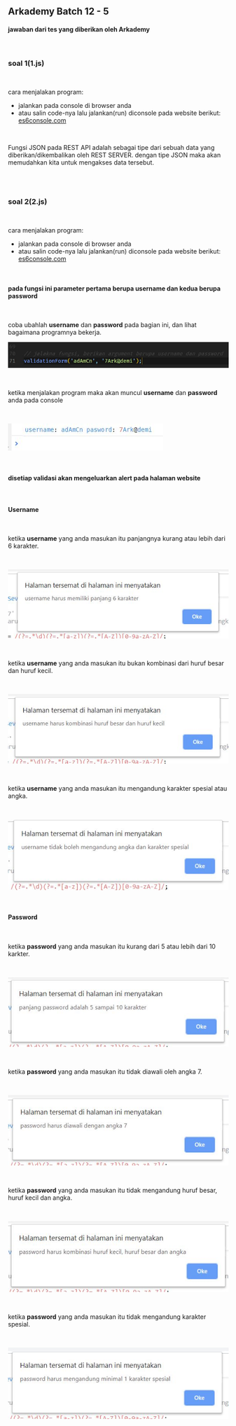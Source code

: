 ## Arkademy Batch 12 - 5
#### jawaban dari tes yang diberikan oleh Arkademy

<br/>

### soal 1(1.js)

<br/>

cara menjalakan program:
* jalankan pada console di browser anda
* atau salin code-nya lalu jalankan(run) diconsole pada website berikut: [es6console.com](https://es6console.com/)

<br/>

Fungsi JSON pada REST API adalah sebagai tipe dari sebuah data yang diberikan/dikembalikan oleh REST SERVER. dengan tipe JSON maka akan memudahkan kita untuk mengakses data tersebut.

<br/>
<br/>

### soal 2(2.js)

<br/>

cara menjalakan program:
* jalankan pada console di browser anda
* atau salin code-nya lalu jalankan(run) diconsole pada website berikut: [es6console.com](https://es6console.com/)

<br/>

#### pada fungsi ini parameter pertama berupa username dan kedua berupa password

<br/>

coba ubahlah **username** dan **password** pada bagian ini, dan lihat bagaimana programnya bekerja.

![argument](capture/soal_2-1.JPG)

<br/>

ketika menjalakan program maka akan muncul **username** dan **password** anda pada console

<br/>

![console.log](capture/soal_2-2.JPG)

<br/>

#### disetiap validasi akan mengeluarkan alert pada halaman website

<br/>

#### Username

<br/>

ketika **username** yang anda masukan itu panjangnya kurang atau lebih dari 6 karakter.

<br/>

![6 karakter](capture/soal_2-3.JPG)

<br/>

ketika **username** yang anda masukan itu bukan kombinasi dari huruf besar dan huruf kecil.

<br/>

![huruf besar dan kecil](capture/soal_2-4.JPG)

<br/>

ketika **username** yang anda masukan itu mengandung karakter spesial atau angka.

<br/>

![huruf besar dan kecil](capture/soal_2-5.JPG)

<br/>

#### Password

<br/>

ketika **password** yang anda masukan itu kurang dari 5 atau lebih dari 10 karkter.

<br/>

![5-10 password karakter](capture/soal_2-6.JPG)

<br/>

ketika **password** yang anda masukan itu tidak diawali oleh angka 7.

<br/>

![7 on 0-index](capture/soal_2-7.JPG)

<br/>

ketika **password** yang anda masukan itu tidak mengandung huruf besar, huruf kecil dan angka.

<br/>

![pw huruf besar, huruf kecil dan angka](capture/soal_2-8.JPG)

<br/>

ketika **password** yang anda masukan itu tidak mengandung karakter spesial.

<br/>

![pw karakter spesial](capture/soal_2-9.JPG)

<br/>